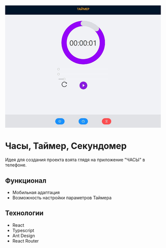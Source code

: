![preview](https://github.com/pv18/timer_react/blob/master/public/img/preview.jpg)
# Часы, Таймер, Секундомер

Идея для создания проекта взята глядя на приложение "ЧАСЫ" в телефоне.

## Функционал

* Мобильная адаптация
* Возможность настройки параметров Таймера

## Технологии

* React
* Typescript
* Ant Design
* React Router
